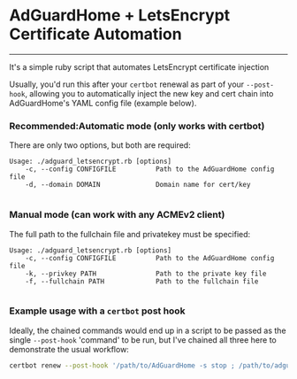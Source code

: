 # AdGuardHome + LetsEncrypt Certificate Automation
---
It's a simple ruby script that automates LetsEncrypt certificate injection

Usually, you'd run this after your `certbot` renewal as part of your `--post-hook`, allowing you to automatically inject the new key and cert chain into AdGuardHome's YAML config file (example below).

### Recommended:Automatic mode (only works with certbot)
There are only two options, but both are required:
```
Usage: ./adguard_letsencrypt.rb [options]
    -c, --config CONFIGFILE          Path to the AdGuardHome config file
    -d, --domain DOMAIN              Domain name for cert/key
    
```
### Manual mode (can work with any ACMEv2 client)
The full path to the fullchain file and privatekey must be specified:
```
Usage: ./adguard_letsencrypt.rb [options]
    -c, --config CONFIGFILE          Path to the AdGuardHome config file
    -k, --privkey PATH               Path to the private key file
    -f, --fullchain PATH             Path to the fullchain file
    
```

### Example usage with a `certbot` post hook
Ideally, the chained commands would end up in a script to be passed as the single `--post-hook` 'command' to be run, but I've chained all three here to demonstrate the usual workflow:
``` bash
certbot renew --post-hook '/path/to/AdGuardHome -s stop ; /path/to/adguard_letsencrypt.rb -c /path/to/AdGuardHome.yaml -d yoursite.com ; /path/to/AdGuardHome -s start'
```
